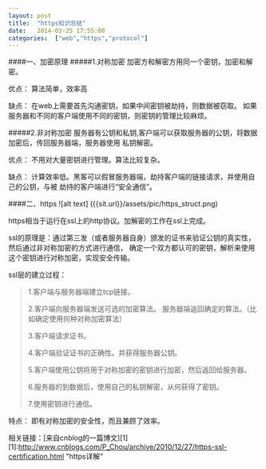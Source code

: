 ```yaml
---
layout: post
title:  "https知识总结"
date:   2014-03-25 17:55:00
categories:  ["web","https","protocol"]
---
```


####一、加密原理
#####1.对称加密
加密方和解密方用同一个密钥，加密和解密。

优点： 算法简单，效率高

缺点： 在web上需要首先沟通密钥，如果中间密钥被劫持，则数据被窃取。
如果服务器和不同的客户端使用不同的密钥，则密钥的管理比较麻烦。

#####2.非对称加密
服务器有公钥和私钥,客户端可以获取服务器的公钥，将数据加密后，传回服务器端，服务器使用
私钥解密。

优点： 不用对大量密钥进行管理。算法比较复杂。

缺点： 计算效率低。黑客可以假冒服务器端，劫持客户端的链接请求，并使用自己的公钥，与被
劫持的客户端进行“安全通信”。

####二、https
![alt text] ({{sit.url}}/assets/pic/https_struct.png)

https相当于运行在ssl上的http协议。加解密的工作在ssl上完成。

ssl的原理是：通过第三发（或者服务器自身）颁发的证书来验证公钥的真实性，然后通过非对称加密的方式进行通信，
确定一个双方都认可的密钥，解析来使用这个密钥进行对称加密，实现安全传输。

ssl层的建立过程：
>1.客户端与服务器端建立tcp链接。
>
>2.客户端向服务器端发送可选的加密算法。 服务器端返回确定的算法。（比如确定使用何种对称加密算法）
>
>3.客户端请求证书。
>
>4.客户端验证证书的正确性。并获得服务器公钥。
>
>5.客户端使用公钥将用于对称加密的密钥进行加密，然后返回给服务器。
>
>6.服务器的到数据后，使用自己的私钥解密，从何获得了密钥。
>
>7.使用密钥进行通信。

特点： 即有对称加密的安全性，而且兼顾了效率。

相关链接：[来自cnblog的一篇博文][1]
[1]:http://www.cnblogs.com/P_Chou/archive/2010/12/27/https-ssl-certification.html "https详解"


